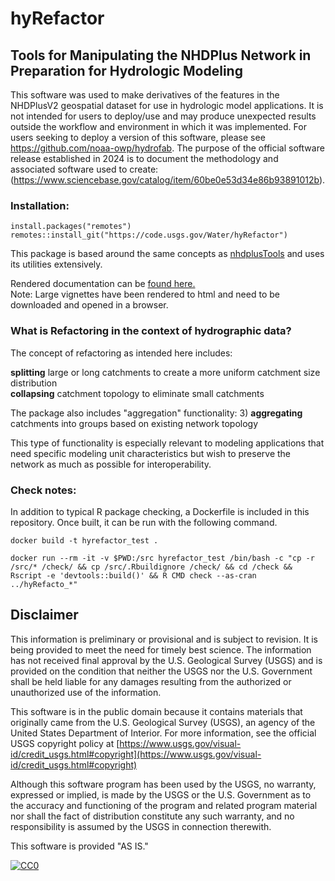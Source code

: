 # hyRefactor

## Tools for Manipulating the NHDPlus Network in Preparation for Hydrologic Modeling

This software was used to make derivatives of the features in the NHDPlusV2 geospatial dataset for use in hydrologic model applications. It is not intended for users to deploy/use and may produce unexpected results outside the workflow and environment in which it was implemented. For users seeking to deploy a version of this software, please see https://github.com/noaa-owp/hydrofab. The purpose of the official software release established in 2024 is to document the methodology and associated software used to create: (https://www.sciencebase.gov/catalog/item/60be0e53d34e86b93891012b).

### Installation:

```
install.packages("remotes")
remotes::install_git("https://code.usgs.gov/Water/hyRefactor")
```

This package is based around the same concepts as [nhdplusTools](https://doi.org/10.5066/P97AS8JD) and uses its utilities extensively.

Rendered documentation can be [found here.](docs/Reference_Manual_hyRefactor.md)  
Note: Large vignettes have been rendered to html and need to be downloaded and opened in a browser.

### What is Refactoring in the context of hydrographic data?

The concept of refactoring as intended here includes:

**splitting** large or long catchments to create a more uniform catchment size
distribution   
**collapsing** catchment topology to eliminate small catchments  

The package also includes "aggregation" functionality:
3) **aggregating** catchments into groups based on existing network topology  

This type of functionality is especially relevant to modeling applications that
need specific modeling unit characteristics but wish to preserve the network as
much as possible for interoperability.

### Check notes:
In addition to typical R package checking, a Dockerfile is included in this repository. Once built, it can be run with the following command.

```
docker build -t hyrefactor_test .

docker run --rm -it -v $PWD:/src hyrefactor_test /bin/bash -c "cp -r /src/* /check/ && cp /src/.Rbuildignore /check/ && cd /check && Rscript -e 'devtools::build()' && R CMD check --as-cran ../hyRefacto_*"
```

## Disclaimer

This information is preliminary or provisional and is subject to revision. It is being provided to meet the need for timely best science. The information has not received final approval by the U.S. Geological Survey (USGS) and is provided on the condition that neither the USGS nor the U.S. Government shall be held liable for any damages resulting from the authorized or unauthorized use of the information.

This software is in the public domain because it contains materials that originally came from the U.S. Geological Survey  (USGS), an agency of the United States Department of Interior. For more information, see the official USGS copyright policy at [https://www.usgs.gov/visual-id/credit_usgs.html#copyright](https://www.usgs.gov/visual-id/credit_usgs.html#copyright)

Although this software program has been used by the USGS, no warranty, expressed or implied, is made by the USGS or the U.S. Government as to the accuracy and functioning of the program and related program material nor shall the fact of distribution constitute any such warranty, and no responsibility is assumed by the USGS in connection therewith.

This software is provided "AS IS."

 [
    ![CC0](https://i.creativecommons.org/p/zero/1.0/88x31.png)
  ](https://creativecommons.org/publicdomain/zero/1.0/)
